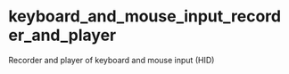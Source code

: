 # keyboard_and_mouse_input_recorder_and_player
Recorder and player of keyboard and mouse input (HID)
